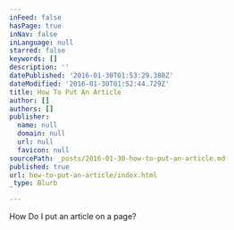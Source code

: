 ```yaml
---
inFeed: false
hasPage: true
inNav: false
inLanguage: null
starred: false
keywords: []
description: ''
datePublished: '2016-01-30T01:53:29.380Z'
dateModified: '2016-01-30T01:52:44.729Z'
title: How To Put An Article
author: []
authors: []
publisher:
  name: null
  domain: null
  url: null
  favicon: null
sourcePath: _posts/2016-01-30-how-to-put-an-article.md
published: true
url: how-to-put-an-article/index.html
_type: Blurb

---
```

How Do I put an article on a page?